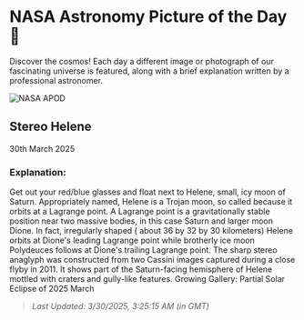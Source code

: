 
  # NASA Astronomy Picture of the Day 🌌

  Discover the cosmos! Each day a different image or photograph of our fascinating universe is featured, along with a brief explanation written by a professional astronomer.

![NASA APOD](https://apod.nasa.gov/apod/image/2503/N00172886_92_beltramini.jpg)

## Stereo Helene

30th March 2025

### Explanation: 

Get out your red/blue glasses and float next to Helene, small, icy moon of Saturn. Appropriately named, Helene is a Trojan moon, so called because it orbits at a Lagrange point. A Lagrange point is a gravitationally stable position near two massive bodies, in this case Saturn and larger moon Dione. In fact, irregularly shaped ( about 36 by 32 by 30 kilometers) Helene orbits at Dione's leading Lagrange point while brotherly ice moon Polydeuces follows at Dione's trailing Lagrange point. The sharp stereo anaglyph was constructed from two Cassini images captured during a close flyby in 2011. It shows part of the Saturn-facing hemisphere of Helene mottled with craters and gully-like features.   Growing Gallery: Partial Solar Eclipse of 2025 March

> _Last Updated: 3/30/2025, 3:25:15 AM (in GMT)_
